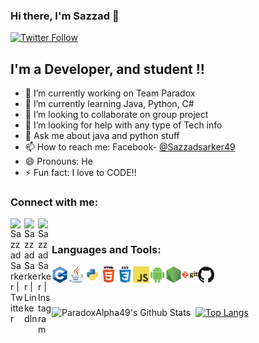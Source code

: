 ### Hi there, I'm Sazzad 👋

[![Twitter Follow](https://img.shields.io/twitter/follow/ParadoxAlpha?color=1DA1F2&logo=twitter&style=for-the-badge)](https://twitter.com/sazzadsarker1)

## I'm a Developer, and student !!

- 🔭 I’m currently working on Team Paradox 
- 🌱 I’m currently learning Java, Python, C# 
- 👯 I’m looking to collaborate on group project
- 🤔 I’m looking for help with any type of Tech info
- 💬 Ask me about java and python stuff
- 📫 How to reach me: Facebook- [@Sazzadsarker49](https://www.facebook.com/Sazzadsarker49/)
- 😄 Pronouns: He 
- ⚡ Fun fact: I love to CODE!! 

### Connect with me:

[<img align="left" alt="SazzadSarker | Twitter" width="22px" src="https://cdn.jsdelivr.net/npm/simple-icons@v3/icons/twitter.svg" />][twitter]
[<img align="left" alt="SazzadSarker | LinkedIn" width="22px" src="https://cdn.jsdelivr.net/npm/simple-icons@v3/icons/linkedin.svg" />][linkedin]
[<img align="left" alt="SazzadSarker | Instagram" width="22px" src="https://cdn.jsdelivr.net/npm/simple-icons@v3/icons/instagram.svg" />][instagram]

<br/>

### Languages and Tools:

<img align="left" alt="C++" width="26px" src="https://raw.githubusercontent.com/github/explore/80688e429a7d4ef2fca1e82350fe8e3517d3494d/topics/cpp/cpp.png" />
<img align="left" alt="Java" width="26px" src="https://raw.githubusercontent.com/github/explore/80688e429a7d4ef2fca1e82350fe8e3517d3494d/topics/java/java.png" />
<img align="left" alt="Python" width="26px" src="https://raw.githubusercontent.com/github/explore/80688e429a7d4ef2fca1e82350fe8e3517d3494d/topics/python/python.png" />
<img align="left" alt="HTML5" width="26px" src="https://raw.githubusercontent.com/github/explore/80688e429a7d4ef2fca1e82350fe8e3517d3494d/topics/html/html.png" />
<img align="left" alt="CSS3" width="26px" src="https://raw.githubusercontent.com/github/explore/80688e429a7d4ef2fca1e82350fe8e3517d3494d/topics/css/css.png" />
<img align="left" alt="JavaScript" width="26px" src="https://raw.githubusercontent.com/github/explore/80688e429a7d4ef2fca1e82350fe8e3517d3494d/topics/javascript/javascript.png" />
<img align="left" alt="Android Studio" width="26px" src="https://raw.githubusercontent.com/github/explore/80688e429a7d4ef2fca1e82350fe8e3517d3494d/topics/android/android.png" />
<img align="left" alt="Node.js" width="26px" src="https://raw.githubusercontent.com/github/explore/80688e429a7d4ef2fca1e82350fe8e3517d3494d/topics/nodejs/nodejs.png" />
<img align="left" alt="Git" width="26px" src="https://raw.githubusercontent.com/github/explore/80688e429a7d4ef2fca1e82350fe8e3517d3494d/topics/git/git.png" />
<img align="left" alt="GitHub" width="26px" src="https://raw.githubusercontent.com/github/explore/78df643247d429f6cc873026c0622819ad797942/topics/github/github.png" />

<br /> <br /> <br />

<img align="left" alt="ParadoxAlpha49's Github Stats" src="https://github-readme-stats.vercel.app/api?username=ParadoxAlpha49&show_icons=true" />    &nbsp;
[![Top Langs](https://github-readme-stats.vercel.app/api/top-langs?username=mehrab-haque&count_private=true&show_icons=true)](https://github.com/anuraghazra/github-readme-stats)




[twitter]: https://twitter.com/sazzadsarker1
[youtube]: https://www.youtube.com/channel/UCVQS-EeEa08pOrViEk7xe6A/featured?view_as=subscriber
[instagram]: https://instagram.com/codeSTACKr
[linkedin]: https://www.linkedin.com/in/sazzad-sarker-076235136/
